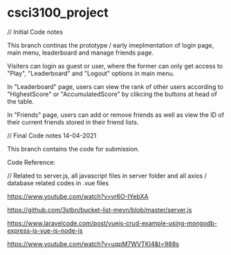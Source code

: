 # csci3100_project

// Initial Code notes

This branch continas the prototype / early imeplmentation of login page, main menu, leaderboard and manage friends page.

Visiters can login as guest or user, where the former can only get access to "Play", "Leaderboard" and "Logout" options in main menu.

In "Leaderboard" page, users can view the rank of other users according to "HighestScore" or "AccumulatedScore" by clikcing the buttons at head of the table.

In "Friends" page, users can add or remove friends as well as view the ID of their current friends stored in their friend lists.

// Final Code notes 14-04-2021

This branch contains the code for submission.



Code Reference:

// Related to server.js, all javascript files in server folder and all axios / database related codes in .vue files

https://www.youtube.com/watch?v=vr6O-IYebXA

https://github.com/3stbn/bucket-list-mevn/blob/master/server.js

https://www.laravelcode.com/post/vuejs-crud-example-using-mongodb-express-js-vue-js-node-js

https://www.youtube.com/watch?v=uqpM7WVTKI4&t=988s
